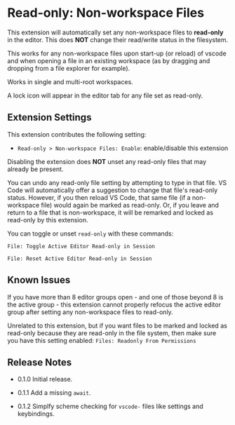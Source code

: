 # Read-only: Non-workspace Files

This extension will automatically set any non-workspace files to **read-only** in the editor.  This does **NOT** change their read/write status in the filesystem.

This works for any non-workspace files upon start-up (or reload) of vscode and when opening a file in an existing workspace (as by dragging and dropping from a file explorer for example).

Works in single and multi-root workspaces.

A lock icon will appear in the editor tab for any file set as read-only.

## Extension Settings

This extension contributes the following setting:

* `Read-only > Non-workspace Files: Enable`: enable/disable this extension

Disabling the extension does **NOT** unset any read-only files that may already be present.

You can undo any read-only file setting by attempting to type in that file.  VS Code will automatically offer a suggestion to change that file's read-only status.  However, if you then reload VS Code, that same file (if a non-workspace file) would again be marked as read-only. Or, if you leave and return to a file that is non-workspace, it will be remarked and locked as read-only by this extension.  

You can toggle or unset `read-only` with these commands:

```plaintext
File: Toggle Active Editor Read-only in Session

File: Reset Active Editor Read-only in Session
```

## Known Issues

If you have more than 8 editor groups open - and one of those beyond 8 is the active group - this extension cannot properly refocus the active editor group after setting any non-workspace files to read-only.

Unrelated to this extension, but if you want files to be marked and locked as read-only because they are read-only in the file system, then make sure you have this setting enabled:  `Files: Readonly From Permissions`

## Release Notes

* 0.1.0 Initial release.

* 0.1.1 Add a missing `await`.  
* 0.1.2 Simplfy scheme checking for `vscode-` files like settings and keybindings.
